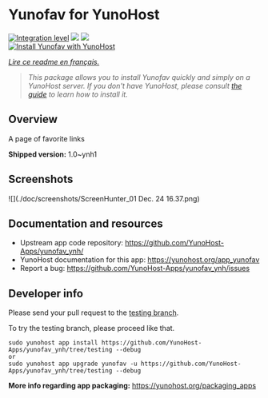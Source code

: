 <!--
N.B.: This README was automatically generated by https://github.com/YunoHost/apps/tree/master/tools/README-generator
It shall NOT be edited by hand.
-->

# Yunofav for YunoHost

[![Integration level](https://dash.yunohost.org/integration/yunofav.svg)](https://dash.yunohost.org/appci/app/yunofav) ![](https://ci-apps.yunohost.org/ci/badges/yunofav.status.svg) ![](https://ci-apps.yunohost.org/ci/badges/yunofav.maintain.svg)  
[![Install Yunofav with YunoHost](https://install-app.yunohost.org/install-with-yunohost.svg)](https://install-app.yunohost.org/?app=yunofav)

*[Lire ce readme en français.](./README_fr.md)*

> *This package allows you to install Yunofav quickly and simply on a YunoHost server.
If you don't have YunoHost, please consult [the guide](https://yunohost.org/#/install) to learn how to install it.*

## Overview

A page of favorite links

**Shipped version:** 1.0~ynh1



## Screenshots

![](./doc/screenshots/ScreenHunter_01 Dec. 24 16.37.png)

## Documentation and resources

* Upstream app code repository: https://github.com/YunoHost-Apps/yunofav_ynh/
* YunoHost documentation for this app: https://yunohost.org/app_yunofav
* Report a bug: https://github.com/YunoHost-Apps/yunofav_ynh/issues

## Developer info

Please send your pull request to the [testing branch](https://github.com/YunoHost-Apps/yunofav_ynh/tree/testing).

To try the testing branch, please proceed like that.
```
sudo yunohost app install https://github.com/YunoHost-Apps/yunofav_ynh/tree/testing --debug
or
sudo yunohost app upgrade yunofav -u https://github.com/YunoHost-Apps/yunofav_ynh/tree/testing --debug
```

**More info regarding app packaging:** https://yunohost.org/packaging_apps